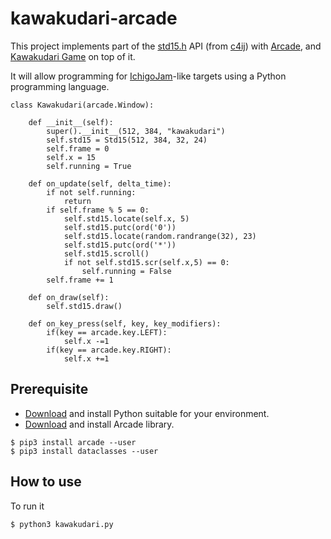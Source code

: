 # kawakudari-arcade

This project implements part of the [std15.h](https://github.com/IchigoJam/c4ij/blob/master/src/std15.h) API (from [c4ij](https://github.com/IchigoJam/c4ij)) with [Arcade](https://arcade.academy/), and [Kawakudari Game](https://ichigojam.github.io/print/en/KAWAKUDARI.html) on top of it.

It will allow programming for [IchigoJam](https://ichigojam.net/index-en.html)-like targets using a Python programming language.
```
class Kawakudari(arcade.Window):

    def __init__(self):
        super().__init__(512, 384, "kawakudari")
        self.std15 = Std15(512, 384, 32, 24)
        self.frame = 0
        self.x = 15
        self.running = True

    def on_update(self, delta_time):
        if not self.running:
            return
        if self.frame % 5 == 0:
            self.std15.locate(self.x, 5)
            self.std15.putc(ord('0'))
            self.std15.locate(random.randrange(32), 23)
            self.std15.putc(ord('*'))
            self.std15.scroll()
            if not self.std15.scr(self.x,5) == 0:
                self.running = False
        self.frame += 1
    
    def on_draw(self):
        self.std15.draw()

    def on_key_press(self, key, key_modifiers):
        if(key == arcade.key.LEFT):
            self.x -=1
        if(key == arcade.key.RIGHT):
            self.x +=1

```

## Prerequisite

* [Download](https://www.python.org/downloads/) and install Python suitable for your environment.
* [Download](https://arcade.academy/installation.html) and install Arcade library.

```
$ pip3 install arcade --user
$ pip3 install dataclasses --user
```


## How to use

To run it
```
$ python3 kawakudari.py
```
